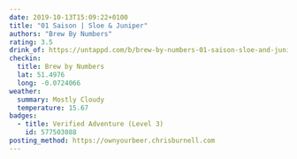 ```yaml
---
date: 2019-10-13T15:09:22+0100
title: "01 Saison | Sloe & Juniper"
authors: "Brew By Numbers"
rating: 3.5
drink_of: https://untappd.com/b/brew-by-numbers-01-saison-sloe-and-juniper/3471259
checkin:
  title: Brew by Numbers
  lat: 51.4976
  long: -0.0724066
weather:
  summary: Mostly Cloudy
  temperature: 15.67
badges:
  - title: Verified Adventure (Level 3)
    id: 577503088
posting_method: https://ownyourbeer.chrisburnell.com
---
```

